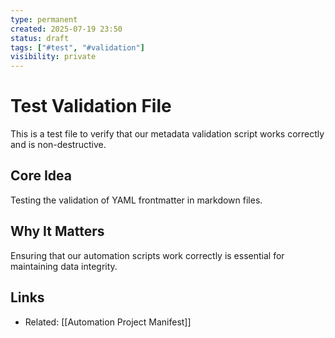 ```yaml
---
type: permanent
created: 2025-07-19 23:50
status: draft
tags: ["#test", "#validation"]
visibility: private
---
```


# Test Validation File

This is a test file to verify that our metadata validation script works correctly and is non-destructive.

## Core Idea
Testing the validation of YAML frontmatter in markdown files.

## Why It Matters
Ensuring that our automation scripts work correctly is essential for maintaining data integrity.

## Links
- Related: [[Automation Project Manifest]]
